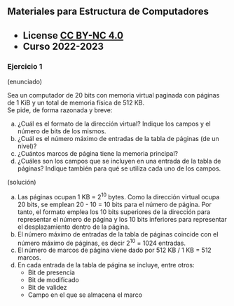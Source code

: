 ## Materiales para Estructura de Computadores

<html>
<h2><ul>
<li>License <a href="http:/creativecommons.org/licenses/by-nc/4.0/">CC BY-NC 4.0</a> </li>
<li>Curso 2022-2023</li>
</ul></h2>
</html>


### Ejercicio 1

   (enunciado)
<html>
Sea un computador de 20 bits con memoria virtual paginada con páginas de 1 KiB y un total de memoria física de 512 KB.<br>
Se pide, de forma razonada y breve:<br>
<ol type="a">
<li>¿Cuál es el formato de la dirección virtual? Indique los campos y el número de bits de los mismos.</li>
<li>¿Cuál es el número máximo de entradas de la tabla de páginas (de un nivel)? </li>
<li>¿Cuántos marcos de página tiene la memoria principal? </li>
<li>¿Cuáles son los campos que se incluyen en una entrada de la tabla de páginas? Indique también para qué se utiliza cada uno de los campos. </li>
</ol>
</html>

   (solución)
<html>
<ol type="a">
<li>Las páginas ocupan 1 KB = 2<sup>10</sup> bytes. Como la dirección virtual ocupa 20 bits, se emplean 20 - 10 = 10 bits para el número de página. Por tanto, el formato emplea los 10 bits superiores de la dirección para representar el número de página y los 10 bits inferiores para representar el desplazamiento dentro de la página.</li>
<li>El número máximo de entradas de la tabla de páginas coincide con el número máximo de páginas, es decir 2<sup>10</sup> = 1024 entradas.</li>
<li>El número de marcos de página viene dado por 512 KB / 1 KB = 512 marcos.</li>
<li>En cada entrada de la tabla de página se incluye, entre otros:
<ul>
<li>Bit de presencia</li>
<li>Bit de modificado</li>
<li>Bit de validez</li>
<li>Campo en el que se almacena el marco</li>
</ul>
</ol>
</html>

